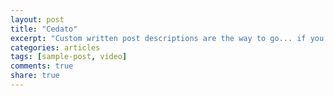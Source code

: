 ```yaml
---
layout: post
title: "Cedato"
excerpt: "Custom written post descriptions are the way to go... if you're not lazy."
categories: articles
tags: [sample-post, video]
comments: true
share: true
---
```

<br>
<div class="apester-media" data-media-id="5c092d4b3a4823f4a6e09d85" data-player="true" height="512"></div><script async src="https://static.stg.apester.com/js/sdk/latest/apester-sdk.js"></script>
<br>

